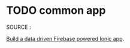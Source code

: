 # TODO common app

SOURCE : 

[Build a data driven Firebase powered Ionic app](https://javebratt.com/become-developer/).